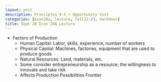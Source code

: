 ```yaml
---
layout: post
description: Principles 4-5 + Opportunity Cost
categories: [econ20a, lecture, fall22-23, markdown]
title: Sept 28 Econ 20A Lecture
---
```


- Factors of Production
    - Human Capital: Labor, skills, experience, number of workers
    - Physical Capital: Machines, factories, equipment that are used to produce goods
    - Natural Resources: Land, materials, etc.
    - Some consider entrepreneurship as a resource; the willingness to innovate and take risk
    - Affects Production Possibilities Frontier